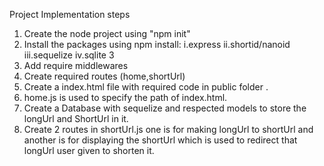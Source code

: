 Project Implementation steps

1. Create the node project using "npm init"
2. Install the packages using npm install:
   i.express
   ii.shortid/nanoid
   iii.sequelize
   iv.sqlite 3
3. Add require middlewares
4. Create required routes (home,shortUrl)
5. Create a index.html file with required code in public folder .
6. home.js is used to specify the path of index.html.
7. Create a Database with sequelize and respected models to store the longUrl and ShortUrl in it.
8. Create 2 routes in shortUrl.js one is for making longUrl to shortUrl and
   another is for displaying the shortUrl which is used to redirect that longUrl user given to shorten it.
